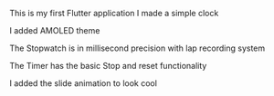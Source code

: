  This is my first Flutter application I made a simple clock

I added AMOLED theme

The Stopwatch is in millisecond precision with lap recording system

The Timer has the basic Stop and reset functionality

I added the slide animation to look cool 
